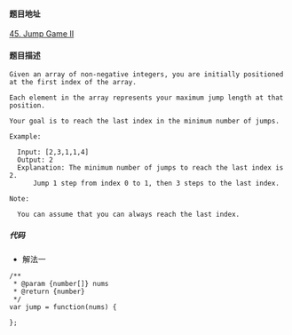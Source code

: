 #### 题目地址
[45. Jump Game II](https://leetcode.com/problems/jump-game-ii/)
#### 题目描述
```
Given an array of non-negative integers, you are initially positioned at the first index of the array.

Each element in the array represents your maximum jump length at that position.

Your goal is to reach the last index in the minimum number of jumps.

Example:

  Input: [2,3,1,1,4]
  Output: 2
  Explanation: The minimum number of jumps to reach the last index is 2.
      Jump 1 step from index 0 to 1, then 3 steps to the last index.

Note:

  You can assume that you can always reach the last index.
```

##### 代码

- 解法一
```
/**
 * @param {number[]} nums
 * @return {number}
 */
var jump = function(nums) {
    
};
```
